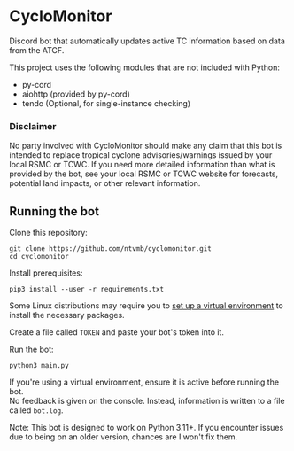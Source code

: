 # CycloMonitor
Discord bot that automatically updates active TC information based on data from the ATCF.

This project uses the following modules that are not included with Python:  
* py-cord
* aiohttp (provided by py-cord)
* tendo (Optional, for single-instance checking)
### Disclaimer
No party involved with CycloMonitor should make any claim that this bot is intended to replace tropical cyclone advisories/warnings issued by your local RSMC or TCWC. If you need more detailed information than what is provided by the bot, see your local RSMC or TCWC website for forecasts, potential land impacts, or other relevant information.

## Running the bot
Clone this repository:
```
git clone https://github.com/ntvmb/cyclomonitor.git
cd cyclomonitor
```
Install prerequisites:
```
pip3 install --user -r requirements.txt
```
Some Linux distributions may require you to [set up a virtual environment](https://docs.python.org/3/library/venv.html) to install the necessary packages.

Create a file called `TOKEN` and paste your bot's token into it.

Run the bot:
```
python3 main.py
```
If you're using a virtual environment, ensure it is active before running the bot.  
No feedback is given on the console. Instead, information is written to a file called `bot.log`.

Note: This bot is designed to work on Python 3.11+. If you encounter issues due to being on an older version, chances are I won't fix them.
